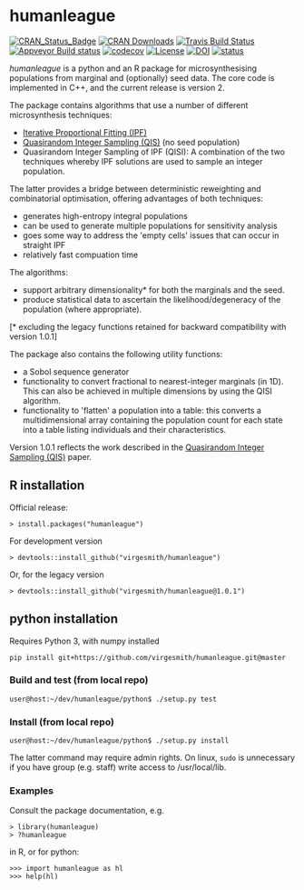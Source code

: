 # humanleague

[![CRAN\_Status\_Badge](http://www.r-pkg.org/badges/version/humanleague)](https://CRAN.R-project.org/package=humanleague)
[![CRAN Downloads](http://cranlogs.r-pkg.org/badges/grand-total/humanleague?color=black)](http://cran.r-project.org/package=humanleague)
[![Travis Build Status](https://travis-ci.org/virgesmith/humanleague.png?branch=master)](https://travis-ci.org/virgesmith/humanleague)
[![Appveyor Build status](https://ci.appveyor.com/api/projects/status/x9oypgryt21ndc3p?svg=true)](https://ci.appveyor.com/project/virgesmith/humanleague)
[![codecov](https://codecov.io/gh/virgesmith/humanleague/branch/master/graph/badge.svg)](https://codecov.io/gh/virgesmith/humanleague)
[![License](https://img.shields.io/github/license/mashape/apistatus.svg)](https://opensource.org/licenses/MIT)
[![DOI](https://zenodo.org/badge/DOI/10.5281/zenodo.1116318.svg)](https://doi.org/10.5281/zenodo.1116318)
[![status](http://joss.theoj.org/papers/d5aaf6e1c2efed431c506762622473b4/status.svg)](http://joss.theoj.org/papers/d5aaf6e1c2efed431c506762622473b4)

*humanleague* is a python and an R package for microsynthesising populations from marginal and (optionally) seed data. The core code is implemented in C++, and the current release is version 2.

The package contains algorithms that use a number of different microsynthesis techniques:
- [Iterative Proportional Fitting (IPF)](https://en.wikipedia.org/wiki/Iterative_proportional_fitting)
- [Quasirandom Integer Sampling (QIS)](http://jasss.soc.surrey.ac.uk/20/4/14.html) (no seed population)
- Quasirandom Integer Sampling of IPF (QISI): A combination of the two techniques whereby IPF solutions are used to sample an integer population.

The latter provides a bridge between deterministic reweighting and combinatorial optimisation, offering advantages of both techniques:
- generates high-entropy integral populations 
- can be used to generate multiple populations for sensitivity analysis
- goes some way to address the 'empty cells' issues that can occur in straight IPF
- relatively fast compuation time

The algorithms: 
- support arbitrary dimensionality* for both the marginals and the seed.
- produce statistical data to ascertain the likelihood/degeneracy of the population (where appropriate).

[* excluding the legacy functions retained for backward compatibility with version 1.0.1]

The package also contains the following utility functions:
- a Sobol sequence generator
- functionality to convert fractional to nearest-integer marginals (in 1D). This can also be achieved in multiple dimensions by using the QISI algorithm.
- functionality to 'flatten' a population into a table: this converts a multidimensional array containing the population count for each state into a table listing individuals and their characteristics. 

Version 1.0.1 reflects the work described in the [Quasirandom Integer Sampling (QIS)](http://jasss.soc.surrey.ac.uk/20/4/14.html) paper.

## R installation
Official release:
```
> install.packages("humanleague")
```
For development version
```
> devtools::install_github("virgesmith/humanleague")
```
Or, for the legacy version
```
> devtools::install_github("virgesmith/humanleague@1.0.1")
```
## python installation

Requires Python 3, with numpy installed
```
pip install git+https://github.com/virgesmith/humanleague.git@master
```
### Build and test (from local repo)
```
user@host:~/dev/humanleague/python$ ./setup.py test
```
### Install (from local repo)
```
user@host:~/dev/humanleague/python$ ./setup.py install
```
The latter command may require admin rights. On linux, `sudo` is unnecessary if you have group (e.g. staff) write access to /usr/local/lib.

### Examples

Consult the package documentation, e.g.
```
> library(humanleague)
> ?humanleague
```
in R, or for python:
```
>>> import humanleague as hl
>>> help(hl)
```
